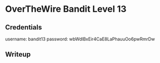 # OverTheWire Bandit Level 13

## Credentials 
username: bandit13
password: wbWdlBxEir4CaE8LaPhauuOo6pwRmrDw

## Writeup
